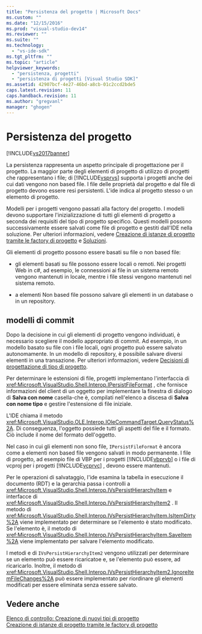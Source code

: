 ```yaml
---
title: "Persistenza del progetto | Microsoft Docs"
ms.custom: ""
ms.date: "12/15/2016"
ms.prod: "visual-studio-dev14"
ms.reviewer: ""
ms.suite: ""
ms.technology: 
  - "vs-ide-sdk"
ms.tgt_pltfrm: ""
ms.topic: "article"
helpviewer_keywords: 
  - "persistenza, progetti"
  - "persistenza di progetti [Visual Studio SDK]"
ms.assetid: 42907bcf-4e27-46bd-a8cb-01c2ccd2bde5
caps.latest.revision: 11
caps.handback.revision: 11
ms.author: "gregvanl"
manager: "ghogen"
---
```

# Persistenza del progetto
[!INCLUDE[vs2017banner](../../code-quality/includes/vs2017banner.md)]

La persistenza rappresenta un aspetto principale di progettazione per il progetto.  La maggior parte degli elementi di progetto di utilizzo di progetti che rappresentano i file; di [!INCLUDE[vsprvs](../../code-quality/includes/vsprvs_md.md)] supporta i progetti anche dei cui dati vengono non based file.  I file delle proprietà dal progetto e dal file di progetto devono essere resi persistenti.  L'ide indica al progetto stesso o un elemento di progetto.  
  
 Modelli per i progetti vengono passati alla factory del progetto.  I modelli devono supportare l'inizializzazione di tutti gli elementi di progetto a seconda dei requisiti del tipo di progetto specifico.  Questi modelli possono successivamente essere salvati come file di progetto e gestiti dall'IDE nella soluzione.  Per ulteriori informazioni, vedere [Creazione di istanze di progetto tramite le factory di progetto](../../extensibility/internals/creating-project-instances-by-using-project-factories.md) e [Soluzioni](../../extensibility/internals/solutions.md).  
  
 Gli elementi di progetto possono essere basati su file o non based file:  
  
-   gli elementi basati su file possono essere locali o remoti.  Nei progetti Web in c\#, ad esempio, le connessioni ai file in un sistema remoto vengono mantenuti in locale, mentre i file stessi vengono mantenuti nel sistema remoto.  
  
-   a elementi Non based file possono salvare gli elementi in un database o in un repository.  
  
## modelli di commit  
 Dopo la decisione in cui gli elementi di progetto vengono individuati, è necessario scegliere il modello appropriato di commit.  Ad esempio, in un modello basato su file con i file locali, ogni progetto può essere salvato autonomamente.  In un modello di repository, è possibile salvare diversi elementi in una transazione.  Per ulteriori informazioni, vedere [Decisioni di progettazione di tipo di progetto](../../extensibility/internals/project-type-design-decisions.md).  
  
 Per determinare le estensioni di file, progetti implementano l'interfaccia di <xref:Microsoft.VisualStudio.Shell.Interop.IPersistFileFormat> , che fornisce informazioni del client di un oggetto per implementare la finestra di dialogo di **Salva con nome** casella\-che è, compilati nell'elenco a discesa di **Salva con nome tipo** e gestire l'estensione di file iniziale.  
  
 L'IDE chiama il metodo <xref:Microsoft.VisualStudio.OLE.Interop.IOleCommandTarget.QueryStatus%2A>.  Di conseguenza, l'oggetto possiede tutti gli aspetti del file e il formato.  Ciò include il nome del formato dell'oggetto.  
  
 Nel caso in cui gli elementi non sono file, `IPersistFileFormat` è ancora come a elementi non based file vengono salvati in modo permanente.  I file di progetto, ad esempio file di VBP per i progetti [!INCLUDE[vbprvb](../../code-quality/includes/vbprvb_md.md)] o i file di vcproj per i progetti [!INCLUDE[vcprvc](../../code-quality/includes/vcprvc_md.md)] , devono essere mantenuti.  
  
 Per le operazioni di salvataggio, l'ide esamina la tabella in esecuzione il documento \(RDT\) e la gerarchia passa i controlli a <xref:Microsoft.VisualStudio.Shell.Interop.IVsPersistHierarchyItem> e interfacce di <xref:Microsoft.VisualStudio.Shell.Interop.IVsPersistHierarchyItem2> .  Il metodo di <xref:Microsoft.VisualStudio.Shell.Interop.IVsPersistHierarchyItem.IsItemDirty%2A> viene implementato per determinare se l'elemento è stato modificato.  Se l'elemento è, il metodo di <xref:Microsoft.VisualStudio.Shell.Interop.IVsPersistHierarchyItem.SaveItem%2A> viene implementato per salvare l'elemento modificato.  
  
 I metodi e di `IVsPersistHierarchyItem2` vengono utilizzati per determinare se un elemento può essere ricaricatoe e, se l'elemento può essere, ad ricaricarlo.  Inoltre, il metodo di <xref:Microsoft.VisualStudio.Shell.Interop.IVsPersistHierarchyItem2.IgnoreItemFileChanges%2A> può essere implementato per riordinare gli elementi modificati per essere eliminata senza essere salvato.  
  
## Vedere anche  
 [Elenco di controllo: Creazione di nuovi tipi di progetto](../../extensibility/internals/checklist-creating-new-project-types.md)   
 [Creazione di istanze di progetto tramite le factory di progetto](../../extensibility/internals/creating-project-instances-by-using-project-factories.md)